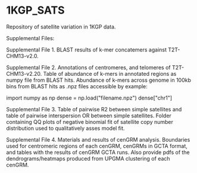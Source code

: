 # 1KGP_SATS
Repository of satellite variation in 1KGP data.


Supplemental Files:

Supplemental File 1. BLAST results of k-mer concatemers against T2T-CHM13-v2.0.

Supplemental File 2. Annotations of centromeres, and telomeres of T2T-CHM13-v2.20. Table of abundance of k-mers in annotated regions as numpy file from BLAST hits. Abundance of k-mers across genome in 100kb bins from BLAST hits as .npz files accessible by example:

  import numpy as np
  dense = np.load("filename.npz")
  dense["chr1"]
  
Supplemental File 3. Table of pairwise R2 between simple satellites and table of pairwise interspersion OR between simple satellites. Folder containing QQ plots of negative binomial fit of satellite copy number distribution used to qualitatively asses model fit.

Supplemental File 4. Materials and results of cenGRM analysis. Boundaries used for centromeric regions of each cenGRM, cenGRMs in GCTA format, and tables with the results of cenGRM GCTA runs. Also provide pdfs of the dendrograms/heatmaps produced from UPGMA clustering of each cenGRM.

